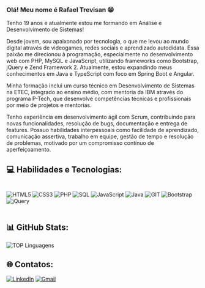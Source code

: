 
### Olá! Meu nome é Rafael Trevisan 😁

Tenho 19 anos e atualmente estou me formando em Análise e Desenvolvimento de Sistemas!

Desde jovem, sou apaixonado por tecnologia, o que me levou ao mundo digital através de videogames, redes sociais e aprendizado autodidata. Essa paixão me direcionou à programação, especialmente no desenvolvimento web com PHP, MySQL e JavaScript, utilizando frameworks como Bootstrap, jQuery e Zend Framework 2. Atualmente, estou expandindo meus conhecimentos em Java e TypeScript com foco em Spring Boot e Angular.

Minha formação inclui um curso técnico em Desenvolvimento de Sistemas na ETEC, integrado ao ensino médio, com mentoria da IBM através do programa P-Tech, que desenvolve competências técnicas e profissionais por meio de projetos e mentorias.

Tenho experiência em desenvolvimento ágil com Scrum, contribuindo para novas funcionalidades, resolução de bugs, documentação e entrega de features. Possuo habilidades interpessoais como facilidade de aprendizado, comunicação assertiva, trabalho em equipe, gestão de tempo e resolução de problemas, motivado por um compromisso contínuo de aperfeiçoamento.


## 💻 Habilidades e Tecnologias:

<div style:="display: inline_block"><br/>
    <img align="center" alt="HTML5" src="https://img.shields.io/badge/html5-%23E34F26.svg?style=for-the-badge&logo=html5&logoColor=whit"/>
    <img align="center" alt="CSS3" src="https://img.shields.io/badge/css3-%231572B6.svg?style=for-the-badge&logo=css3&logoColor=white"/>
    <img align="center" alt="PHP" src="https://img.shields.io/badge/php-%23777BB4.svg?style=for-the-badge&logo=php&logoColor=white"/>
    <img align="center" alt="SQL" src="https://img.shields.io/badge/mysql-4479A1.svg?style=for-the-badge&logo=mysql&logoColor=white"/>
    <img align="center" alt="JavaScript" src="https://img.shields.io/badge/javascript-%23323330.svg?style=for-the-badge&logo=javascript&logoColor=%23F7DF1E"/>
    <img align="center" alt="Java" src="https://img.shields.io/badge/java-%23ED8B00.svg?style=for-the-badge&logo=openjdk&logoColor=white"/>
    <img align="center" alt="GIT" src="https://img.shields.io/badge/git-%23F05033.svg?style=for-the-badge&logo=git&logoColor=white"/>
    <img align="center" alt="Bootstrap" src="https://img.shields.io/badge/bootstrap-%238511FA.svg?style=for-the-badge&logo=bootstrap&logoColor=white"/>
    <img align="center" alt="jQuery" src="https://img.shields.io/badge/jquery-%230769AD.svg?style=for-the-badge&logo=jquery&logoColor=white"/>
</div><br>


## 📊 GitHub Stats:

![TOP Linguagens](https://github-readme-stats.vercel.app/api/top-langs/?username=rafaatrevisan&layout=compact&theme=dracula)


## 🌐 Contatos:

[![LinkedIn](https://img.shields.io/badge/LinkedIn-0077B5?style=for-the-badge&logo=linkedin&logoColor=white)](https://www.linkedin.com/in/rafaelltrevisan/)
[![Gmail](https://img.shields.io/badge/Gmail-D14836?style=for-the-badge&logo=gmail&logoColor=white)](mailto:rafaatrevisann@gmail.com)
